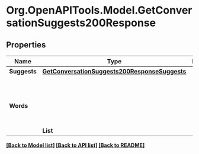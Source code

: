 # Org.OpenAPITools.Model.GetConversationSuggests200Response

## Properties

Name | Type | Description | Notes
------------ | ------------- | ------------- | -------------
**Suggests** | [**GetConversationSuggests200ResponseSuggests**](GetConversationSuggests200ResponseSuggests.md) |  | 
**Words** | **List<Object>** |  | 

[[Back to Model list]](../README.md#documentation-for-models) [[Back to API list]](../README.md#documentation-for-api-endpoints) [[Back to README]](../README.md)

